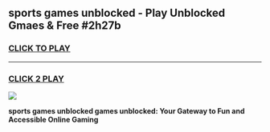 
## sports games unblocked - Play Unblocked Gmaes & Free #2h27b
<h3>
<a href="https://news.freeplayer.one?title=sports_games_unblocked&ref=03M">CLICK TO PLAY</a></h3>
<hr>

<h3>
<a href="https://news.freeplayer.one?title=sports_games_unblocked&ref=03M">CLICK 2 PLAY</a>
  
</h3>

<a href="https://news.freeplayer.one?title=sports_games_unblocked&ref=03M"><img src="https://clearcache.store/games.png"></a>


**sports games unblocked games unblocked: Your Gateway to Fun and Accessible Online Gaming**
